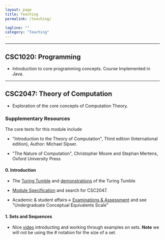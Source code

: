 ```yaml
---
layout: page
title: Teaching
permalink: /teaching/

tagline: ""
category: "Teaching"
---
```


---

<h2> CSC1020: Programming</h2>

  - Introduction to core programming concepts. Course Implemented in Java.
---  
<h2> CSC2047: Theory of Computation </h2>

  - Exploration of the core concepts of Computation Theory.
  <h3> Supplementary Resources </h3>
  The core texts for this module include
  
  - "Introduction to the Theory of Computation", Third edition (International edition), Author: Michael Sipser.
  
  - "The Nature of Computation", Christopher Moore and Stephan Mertens, Oxford University  Press
<h4> 0. Introduction </h4>
  
  - The [Turing Tumble] and [demonstrations] of the Turing Tumble
  
  [Turing Tumble]: https://www.turingtumble.com/
  [demonstrations]: https://www.youtube.com/watch?v=mUciv8S33BQ&feature=youtu.be&t=47
  
  
  - [Module Specification] and search for CSC2047.
  
  [Module Specification]: https://www.qub.ac.uk/sites/ModuleInformation/#content
  
  - Academic & student affairs-> [Examinations & Assessment] and see "Undergraduate Conceptual Equivalents Scale"
  
  [Examinations & Assessment]: https://www.qub.ac.uk/directorates/AcademicStudentAffairs/AcademicAffairs/ExaminationsandAssessment/MarkSchemesandClassifications/
  
<h4> 1. Sets and Sequences </h4>
  
  - Nice [video] introducting and working through examples on sets. **Note** we will not be using the *#* notation for the size of a set.

[video]: https://www.youtube.com/watch?v=yCwnifwVjIg
